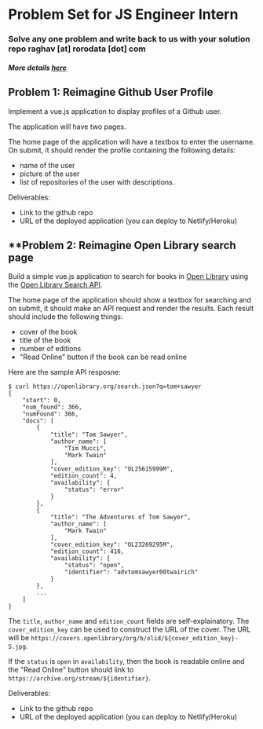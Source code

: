 # Problem Set for JS Engineer Intern
### Solve any one problem and write back to us with your solution repo raghav [at] rorodata [dot] com
##### More details [here](https://angel.co/rorodata/jobs/234424-javascript-frontend-intern)

## **Problem 1: Reimagine Github User Profile**

Implement a vue.js application to display profiles of a Github user. 

The application will have two pages.

The home page of the application will have a textbox to enter the username. On submit, it should render the profile containing the following details:
- name of the user
- picture of the user
- list of repositories of the user with descriptions.

Deliverables:
- Link to the github repo
- URL of the deployed application (you can deploy to Netlify/Heroku)

## **Problem 2: Reimagine Open Library search page

Build a simple vue.js application to search for books in [Open Library][ol] using the [Open Library Search API][search-api].

[ol]: https://openlibrary.org/
[search-api]: https://openlibrary.org/dev/docs/api/search

The home page of the application should show a textbox for searching and on submit, it should make an API request and render the results. Each result should include the following things:

* cover of the book
* title of the book
* number of editions
* "Read Online" button if the book can be read online

Here are the sample API resposne:

```
$ curl https://openlibrary.org/search.json?q=tom+sawyer
{
    "start": 0,
    "num_found": 366,
    "numFound": 366,
    "docs": [
        {
            "title": "Tom Sawyer",
            "author_name": [
                "Tim Mucci",
                "Mark Twain"
            ],
            "cover_edition_key": "OL25615999M",
            "edition_count": 4,
            "availability": {
                "status": "error"
            }  
        },
        {
            "title": "The Adventures of Tom Sawyer",
            "author_name": [
                "Mark Twain"
            ],
            "cover_edition_key": "OL23269295M",
            "edition_count": 416,
            "availability": {
                "status": "open",
                "identifier": "advtomsawyer00twairich"
            }
        },
        ...
    ]
}
```

The `title`, `author_name` and `edition_count` fields are self-explainatory. The `cover_edition_key` can be used to construct the URL of the cover. The URL will be `https://covers.openlibrary/org/b/olid/${cover_edition_key}-S.jpg`.

If the `status` is `open` in `availability`, then the book is readable online and the "Read Online" button should link to `https://archive.org/stream/${identifier}`.


Deliverables:
- Link to the github repo
- URL of the deployed application (you can deploy to Netlify/Heroku)
